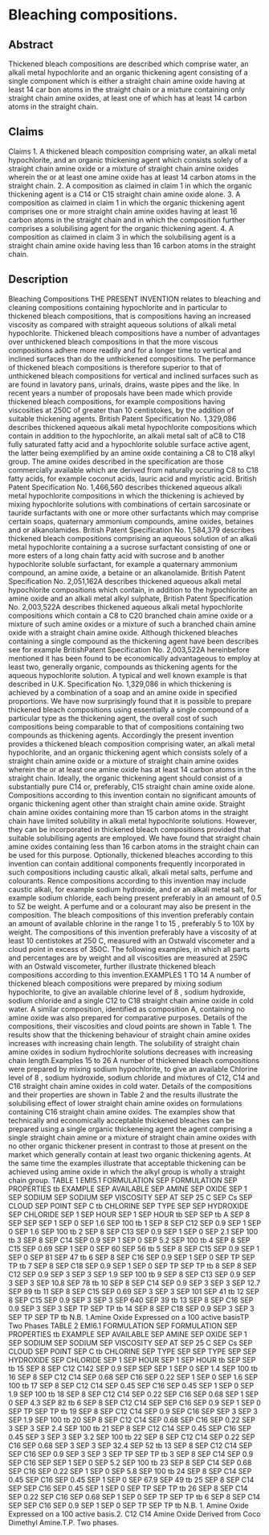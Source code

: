 # Bleaching compositions.

## Abstract
Thickened bleach compositions are described which comprise water, an alkali metal hypochlorite and an organic thickening agent consisting of a single component which is either a straight chain amine oxide having at least 14 car bon atoms in the straight chain or a mixture containing only straight chain amine oxides, at least one of which has at least 14 carbon atoms in the straight chain.

## Claims
Claims 1. A thickened bleach composition comprising water, an alkali metal hypochlorite, and an organic thickening agent which consists solely of a straight chain amine oxide or a mixture of straight chain amine oxides wherein the or at least one amine oxide has at least 14 carbon atoms in the straight chain. 2. A composition as claimed in claim 1 in which the organic thickening agent is a C14 or C15 straight chain amine oxide alone. 3. A composition as claimed in claim 1 in which the organic thickening agent comprises one or more straight chain amine oxides having at least 16 carbon atoms in the straight chain and in which the composition further comprises a solubilising agent for the organic thickening agent. 4. A composition as claimed in claim 3 in which the solubilising agent is a straight chain amine oxide having less than 16 carbon atoms in the straight chain.

## Description
Bleaching Compositions THE PRESENT INVENTION relates to bleaching and cleaning compositions containing hypochlorite and in particular to thickened bleach compositions, that is compositions having an increased viscosity as compared with straight aqueous solutions of alkali metal hypochlorite. Thickened bleach compositions have a number of advantages over unthickened bleach compositions in that the more viscous compositions adhere more readily and for a longer time to vertical and inclined surfaces than do the unthickened compositions. The performance of thickened bleach compositions is therefore superior to that of unthickened bleach compositions for vertical and inclined surfaces such as are found in lavatory pans, urinals, drains, waste pipes and the like. In recent years a number of proposals have been made which provide thickened bleach compositions, for example compositions having viscosities at 250C of greater than 10 centistokes, by the addition of suitable thickening agents. British Patent Specification No. 1,329,086 describes thickened aqueous alkali metal hypochlorite compositions which contain in addition to the hypochlorite, an alkali metal salt of aC8 to C18 fully saturated fatty acid and a hypochlorite soluble surface active agent, the latter being exemplified by an amine oxide containing a C8 to C18 alkyl group. The amine oxides described in the specification are those commercially available which are derived from naturally occuring C8 to C18 fatty acids, for example coconut acids, lauric acid and myristic acid. British Patent Specification No. 1,466,560 describes thickened aqueous alkali metal hypochlorite compositions in which the thickening is achieved by mixing hypochlorite solutions with combinations of certain sarcosinate or tauride surfactants with one or more other surfactants which may comprise certain soaps, quaternary ammonium compounds, amine oxides, betaines and or alkanolamides. British Patent Specification No. 1,584,379 describes thickened bleach compositions comprising an aqueous solution of an alkali metal hypochlorite containing a a sucrose surfactant consisting of one or more esters of a long chain fatty acid with sucrose and b another hypochlorite soluble surfactant, for example a quaternary ammonium compound, an amine oxide, a betaine or an alkanolamide. British Patent Specification No. 2,051,162A describes thickened aqueous alkali metal hypochlorite compositions which contain, in addition to the hypochlorite an amine oxide and an alkali metal alkyl sulphate, British Patent Specification No. 2,003,522A describes thickened aqueous alkali metal hypochlorite compositions which contain a C8 to C20 branched chain amine oxide or a mixture of such amine oxides or a mixture of such a branched chain amine oxide with a straight chain amine oxide. Although thickened bleaches containing a single compound as the thickening agent have been describes see for example BritishPatent Specification No. 2,003,522A hereinbefore mentioned it has been found to be economically advantageous to employ at least two, generally organic, compounds as thickening agents for the aqueous hypochlorite solution. A typical and well known example is that described in U.K. Specification No. 1,329,086 in which thickening is achieved by a combination of a soap and an amine oxide in specified proportions. We have now surprisingly found that it is possible to prepare thickened bleach compositions using essentially a single compound of a particular type as the thickening agent, the overall cost of such compositions being comparable to that of compositions containing two compounds as thickening agents. Accordingly the present invention provides a thickened bleach composition comprising water, an alkali metal hypochlorite, and an organic thickening agent which consists solely of a straight chain amine oxide or a mixture of straight chain amine oxides wherein the or at least one amine oxide has at least 14 carbon atoms in the straight chain. Ideally, the organic thickening agent should consist of a substantially pure C14 or, preferably, C15 straight chain amine oxide alone. Compositions according to this invention contain no significant amounts of organic thickening agent other than straight chain amine oxide. Straight chain amine oxides containing more than 15 carbon atoms in the straight chain have limited solubility in alkali metal hypochlorite solutions. However, they can be incorporated in thickened bleach compositions provided that suitable solubilising agents are employed. We have found that straight chain amine oxides containing less than 16 carbon atoms in the straight chain can be used for this purpose. Optionally, thickened bleaches according to this invention can contain additional components frequently incorporated in such compositions including caustic alkali, alkali metal salts, perfume and colourants. Rence compositions according to this invention may include caustic alkali, for example sodium hydroxide, and or an alkali metal salt, for example sodium chloride, each being present preferably in an amount of 0.5 to 5Z be weight. A perfume and or a colourant may also be present in the composition. The bleach compositions of this invention preferably contain an amount of available chlorine in the range 1 to 15 , preferably 5 to 10X by weight. The compositions of this invention preferably have a viscosity of at least 10 centistokes at 250 C, measured with an Ostwald viscometer and a cloud point in excess of 350C. The following examples, in which all parts and percentages are by weight and all viscosities are measured at 259C with an Ostwald viscometer, further illustrate thickened bleach compositions according to this invention.EXAMPLES 1 TO 14 A number of thickened bleach compositions were prepared by mixing sodium hypochlorite, to give an available chlorine level of 8 , sodium hydroxide, sodium chloride and a single C12 to C18 straight chain amine oxide in cold water. A similar composition, identified as composition A, containing no amine oxide was also prepared for comparative purposes. Details of the compositions, their viscosities and cloud points are shown in Table 1. The results show that the thickening behaviour of straight chain amine oxides increases with increasing chain length. The solubility of straight chain amine oxides in sodium hydrochlorite solutions decreases with increasing chain length.Examples 15 to 26 A number of thickened bleach compositions were prepared by mixing sodium hypochlorite, to give an available Chlorine level of 8 , sodium hydroxide, sodium chloride and mixtures of C12, C14 and C16 straight chain amine oxides in cold water. Details of the compositions and their properties are shown in Table 2 and the results illustrate the solubilising effect of lower straight chain amine oxides on formulations containing C16 straight chain amine oxides. The examples show that technically and economically acceptable thickened bleaches can be prepared using a single organic thickeneing agent the agent comprising a single straight chain amine or a mixture of straight chain amine oxides with no other organic thickener present in contrast to those at present on the market which generally contain at least two organic thickening agents. At the same time the examples illustrate that acceptable thickening can be achieved using amine oxide in which the alkyl group is wholly a straight chain group. TABLE 1 EMI5.1 FORMULATION SEP FORMULATION SEP PROPERTIES tb EXAMPLE SEP AVAILABLE SEP AMINE SEP OXIDE SEP 1 SEP SODIUM SEP SODIUM SEP VISCOSITY SEP AT SEP 25 C SEP Cs SEP CLOUD SEP POINT SEP C tb CHLORINE SEP TYPE SEP SEP HYDROXIDE SEP CHLORIDE SEP 1 SEP HOUR SEP 1 SEP HOUR tb SEP SEP tb A SEP 8 SEP SEP SEP 1 SEP 0 SEP 1.6 SEP 100 tb 1 SEP 8 SEP C12 SEP 0.9 SEP 1 SEP 0 SEP 1.6 SEP 100 tb 2 SEP 8 SEP C13 SEP 0.9 SEP 1 SEP 0 SEP 2.1 SEP 100 tb 3 SEP 8 SEP C14 SEP 0.9 SEP 1 SEP 0 SEP 5.2 SEP 100 tb 4 SEP 8 SEP C15 SEP 0.69 SEP 1 SEP 0 SEP 60 SEP 56 tb 5 SEP 8 SEP C15 SEP 0.9 SEP 1 SEP 0 SEP 81 SEP 47 tb 6 SEP 8 SEP C16 SEP 0.9 SEP 1 SEP 0 SEP TP SEP TP tb 7 SEP 8 SEP C18 SEP 0.9 SEP 1 SEP 0 SEP TP SEP TP tb 8 SEP 8 SEP C12 SEP 0.9 SEP 3 SEP 3 SEP 1.9 SEP 100 tb 9 SEP 8 SEP C13 SEP 0.9 SEP 3 SEP 3 SEP 10.8 SEP 78 tb 10 SEP 8 SEP C14 SEP 0.9 SEP 3 SEP 3 SEP 12.7 SEP 89 tb 11 SEP 8 SEP C15 SEP 0.69 SEP 3 SEP 3 SEP 101 SEP 41 tb 12 SEP 8 SEP C15 SEP 0.9 SEP 3 SEP 3 SEP 640 SEP 39 tb 13 SEP 8 SEP C16 SEP 0.9 SEP 3 SEP 3 SEP TP SEP TP tb 14 SEP 8 SEP C18 SEP 0.9 SEP 3 SEP 3 SEP TP SEP TP tb N.B. 1.Amine Oxide Expressed on a 100 active basisTP Two Phases TABLE 2 EMI6.1 FORMULATION SEP FORMULATION SEP PROPERTIES tb EXAMPLE SEP AVAILABLE SEP AMINE SEP OXIDE SEP 1 SEP SODIUM SEP SODIUM SEP VISCOSITY SEP AT SEP 25 C SEP Cs SEP CLOUD SEP POINT SEP C tb CHLORINE SEP TYPE SEP SEP TYPE SEP SEP HYDROXIDE SEP CHLORIDE SEP 1 SEP HOUR SEP 1 SEP HOUR tb SEP SEP tb 15 SEP 8 SEP C12 C142 SEP 0.9 SEP SEP SEP 1 SEP 0 SEP 1.4 SEP 100 tb 16 SEP 8 SEP C12 C14 SEP 0.68 SEP C16 SEP 0.22 SEP 1 SEP 0 SEP 1.6 SEP 100 tb 17 SEP 8 SEP C12 C14 SEP 0.45 SEP C16 SEP 0.45 SEP 1 SEP 0 SEP 1.9 SEP 100 tb 18 SEP 8 SEP C12 C14 SEP 0.22 SEP C16 SEP 0.68 SEP 1 SEP 0 SEP 4.3 SEP 82 tb 6 SEP 8 SEP C12 C14 SEP SEP C16 SEP 0.9 SEP 1 SEP 0 SEP TP SEP TP tb 19 SEP 8 SEP C12 C14 SEP 0.9 SEP C16 SEP SEP 3 SEP 3 SEP 1.9 SEP 100 tb 20 SEP 8 SEP C12 C14 SEP 0.68 SEP C16 SEP 0.22 SEP 3 SEP 3 SEP 2.4 SEP 100 tb 21 SEP 8 SEP C12 C14 SEP 0.45 SEP C16 SEP 0.45 SEP 3 SEP 3 SEP 3.2 SEP 100 tb 22 SEP 8 SEP C12 C14 SEP 0.22 SEP C16 SEP 0.68 SEP 3 SEP 3 SEP 32.4 SEP 52 tb 13 SEP 8 SEP C12 C14 SEP SEP C16 SEP 0.9 SEP 3 SEP 3 SEP TP SEP TP tb 3 SEP 8 SEP C14 SEP 0.9 SEP C16 SEP SEP 1 SEP 0 SEP 5.2 SEP 100 tb 23 SEP 8 SEP C14 SEP 0.68 SEP C16 SEP 0.22 SEP 1 SEP 0 SEP 5.8 SEP 100 tb 24 SEP 8 SEP C14 SEP 0.45 SEP C16 SEP 0.45 SEP 1 SEP 0 SEP 67.9 SEP 49 tb 25 SEP 8 SEP C14 SEP SEP C16 SEP 0.45 SEP 1 SEP 0 SEP TP SEP TP tb 26 SEP 8 SEP C14 SEP 0.22 SEP C16 SEP 0.68 SEP 1 SEP 0 SEP TP SEP TP tb 6 SEP 8 SEP C14 SEP SEP C16 SEP 0.9 SEP 1 SEP 0 SEP TP SEP TP tb N.B. 1. Amine Oxide Expressed on a 100 active basis.2. C12 C14 Amine Oxide Derived from Coco Dimethyl Amine.T.P. Two phases.